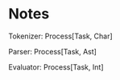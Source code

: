 Notes
===============================

Tokenizer:  Process[Task, Char]

Parser:     Process[Task, Ast]

Evaluator:  Process[Task, Int]
